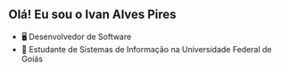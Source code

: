 ## Olá! Eu sou o Ivan Alves Pires

- 🖥️ Desenvolvedor de Software
- 🌱 Estudante de Sistemas de Informação na Universidade Federal de Goiás
